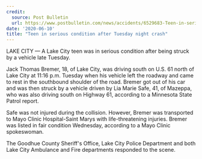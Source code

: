 ```yaml
---
credit:
  source: Post Bulletin
  url: https://www.postbulletin.com/news/accidents/6529683-Teen-in-serious-condition-after-Tuesday-night-crash
date: '2020-06-10'
title: "Teen in serious condition after Tuesday night crash"
---
```

LAKE CITY — A Lake City teen was in serious condition after being struck by a vehicle late Tuesday.

Jack Thomas Bremer, 18, of Lake City, was driving south on U.S. 61 north of Lake City at 11:16 p.m. Tuesday when his vehicle left the roadway and came to rest in the southbound shoulder of the road. Bremer got out of his car and was then struck by a vehicle driven by Lia Marie Safe, 41, of Mazeppa, who was also driving south on Highway 61, according to a Minnesota State Patrol report.

Safe was not injured during the collision. However, Bremer was transported to Mayo Clinic Hospital-Saint Marys with life-threatening injuries. Bremer was listed in fair condition Wednesday, according to a Mayo Clinic spokeswoman.

The Goodhue County Sheriff's Office, Lake City Police Department and both Lake City Ambulance and Fire departments responded to the scene.
